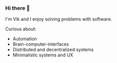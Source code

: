 ### Hi there 👋

I'm Vik and I enjoy solving problems with software.

Curious about:

- Automation
- Brain-computer-interfaces
- Distributed and decentralized systems
- Minimalistic systems and UX

<!--
**kivS/kivS** is a ✨ _special_ ✨ repository because its `README.md` (this file) appears on your GitHub profile.

Here are some ideas to get you started:

- 🔭 I’m currently working on ...
- 🌱 I’m currently learning ...
- 👯 I’m looking to collaborate on ...
- 🤔 I’m looking for help with ...
- 💬 Ask me about ...
- 📫 How to reach me: ...
- 😄 Pronouns: ...
- ⚡ Fun fact: ...
-->
